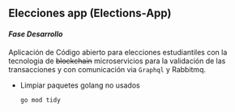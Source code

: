 ## Elecciones app (Elections-App)

#### _Fase Desarrollo_

Aplicaci&oacute;n de C&oacute;digo abierto para elecciones estudiantiles con la tecnologia de ~~blockchain~~ microservicios para la validaci&oacute;n de las transacciones y con comunicaci&oacute;n via `Graphql` y Rabbitmq.


* Limpiar paquetes golang no usados

  `go mod tidy`